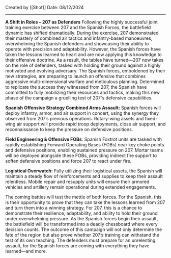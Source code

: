 Created by [[Shot]]
Date: 08/12/2024

----------------------

**A Shift in Roles – 207 as Defenders** 
Following the highly successful joint training exercise between 207 and the Spanish Forces, the battlefield dynamic has shifted dramatically. During the exercise, 207 demonstrated their mastery of combined air tactics and infantry-based manoeuvres, overwhelming the Spanish defenders and showcasing their ability to operate with precision and adaptability. However, the Spanish forces have taken the lessons learned to heart and are now applying this knowledge to their offensive doctrine. As a result, the tables have turned—207 now takes on the role of defenders, tasked with holding their ground against a highly motivated and evolving adversary. The Spanish forces, emboldened by their new strategies, are preparing to launch an offensive that combines aggressive multi-dimensional warfare and meticulous planning. Determined to replicate the success they witnessed from 207, the Spanish have committed to fully mobilizing their resources and tactics, making this new phase of the campaign a gruelling test of 207's defensive capabilities.


**Spanish Offensive Strategy Combined Arms Assault:** 
Spanish forces will deploy infantry, armor, and air support in concert, using the synergy they observed from 207’s previous operations. Rotary-wing assets and fixed-wing air support will provide rapid troop deployments, close air support, and reconnaissance to keep the pressure on defensive positions. 


**Field Engineering & Offensive FOBs**:
Spanish Foxtrot units are tasked with rapidly establishing Forward Operating Bases (FOBs) near key choke points and defensive positions, enabling sustained pressure on 207. Mortar teams will be deployed alongside these FOBs, providing indirect fire support to soften defensive positions and force 207 to react under fire. 


**Logistical Overwatch:** 
Fully utilizing their logistical assets, the Spanish will maintain a steady flow of reinforcements and supplies to keep their assault relentless. Mobile repair and resupply units will ensure their armored vehicles and artillery remain operational during extended engagements.

The coming battles will test the mettle of both forces. For the Spanish, this is their opportunity to prove that they can take the lessons learned from 207 and turn them into a winning strategy. For 207, this is a chance to demonstrate their resilience, adaptability, and ability to hold their ground under overwhelming pressure. As the Spanish forces begin their assault, the battlefield will be transformed into a deadly chessboard where every decision counts. The outcome of this campaign will not only determine the fate of the region but also prove whether 207’s training can withstand the test of its own teaching. The defenders must prepare for an unrelenting assault, for the Spanish forces are coming with everything they have learned—and more.